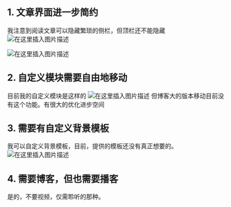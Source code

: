 

## 1. 文章界面进一步简约
我注意到阅读文章可以隐藏繁琐的侧栏，但顶栏还不能隐藏
![在这里插入图片描述](https://img-blog.csdnimg.cn/e5aaf3f69020423c8065732bd9148d72.png)

![在这里插入图片描述](https://img-blog.csdnimg.cn/431a55c944f74fe0992d5eb47654079f.png)

##  2. 自定义模块需要自由地移动
目前我的自定义模块是这样的
![在这里插入图片描述](https://img-blog.csdnimg.cn/b532b86189974d93bae9d6122d2825d2.png)
但博客大的版本移动目前没有这个功能。有很大的优化进步空间

## 3. 需要有自定义背景模板
我可以自定义背景模板，目前，提供的模板还没有真正想要的。
![在这里插入图片描述](https://img-blog.csdnimg.cn/afb402260d6644c8934ac7648d386765.png)

##  4. 需要博客，但也需要播客
是的，不要视频，仅需聆听的那种。



